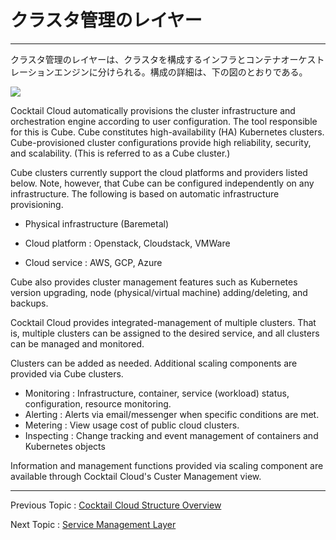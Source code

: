 # クラスタ管理のレイヤー

---

クラスタ管理のレイヤーは、クラスタを構成するインフラとコンテナオーケストレーションエンジンに分けられる。構成の詳細は、下の図のとおりである。

![](/assets/cocktailcloud-architecture-2.png)

Cocktail Cloud automatically provisions the cluster infrastructure and orchestration engine according to user configuration. The tool responsible for this is Cube. Cube constitutes high-availability \(HA\) Kubernetes clusters. Cube-provisioned cluster configurations provide high reliability, security, and scalability. \(This is referred to as a Cube cluster.\)

Cube clusters currently support the cloud platforms and providers listed below. Note, however, that Cube can be configured independently on any infrastructure. The following is based on automatic infrastructure provisioning.

* Physical infrastructure \(Baremetal\)

* Cloud platform : Openstack, Cloudstack, VMWare

* Cloud service : AWS, GCP, Azure

Cube also provides cluster management features such as Kubernetes version upgrading, node \(physical/virtual machine\) adding/deleting, and backups.

Cocktail Cloud provides integrated-management of multiple clusters. That is, multiple clusters can be assigned to the desired service, and all clusters can be managed and monitored.

Clusters can be added as needed. Additional scaling components are provided via Cube clusters.

* Monitoring : Infrastructure, container, service \(workload\) status, configuration, resource monitoring.
* Alerting : Alerts via email/messenger when specific conditions are met.
* Metering : View usage cost of public cloud clusters.
* Inspecting : Change tracking and event management of containers and Kubernetes objects

Information and management functions provided via scaling component are available through Cocktail Cloud's Custer Management view.

---

Previous Topic : [Cocktail Cloud Structure Overview](/cocktail-cloud-ad6c-c131-ac1c-c694.md)

Next Topic : [Service Management Layer](/c11c-be44-c2a4-ad00-b9ac-b808-c774-c5b4.md)

